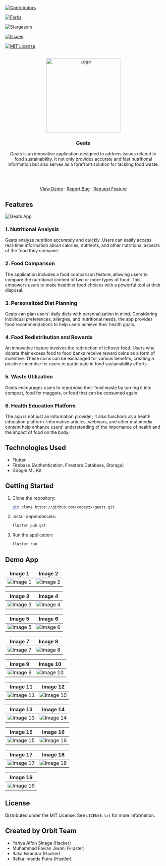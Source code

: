 [![Contributors][contributors-shield]][contributors-url]

[![Forks][forks-shield]][forks-url]

[![Stargazers][stars-shield]][stars-url]

[![Issues][issues-shield]][issues-url]

[![MIT License][license-shield]][license-url]

<!-- PROJECT LOGO -->

<br />

<div  align="center">

<a  href="https://github.com/codeyzx/geats">

<img  src="assets/icons/ic_launcher.png"  alt="Logo"  width="240">

</a>

<h3  align="center">Geats</h3>

<p  align="center">

Geats is an innovative application designed to address issues related to food sustainability. It not only provides accurate and fast nutritional information but also serves as a forefront solution for tackling food waste.

<br/>
<br/>

<a  href="https://github.com/codeyzx/geats">View Demo</a>
·
<a  href="https://github.com/codeyzx/geats/issues">Report Bug</a>
·
<a  href="https://github.com/codeyzx/geats/issues">Request Feature</a>

</p>

</div>

## Features

<img  src="assets/images/mockup.png"  alt="Geats App">

### 1. Nutritional Analysis

Geats analyze nutrition accurately and quickly. Users can easily access real-time information about calories, nutrients, and other nutritional aspects of the food they consume.

### 2. Food Comparison

The application includes a food comparison feature, allowing users to compare the nutritional content of two or more types of food. This empowers users to make healthier food choices with a powerful tool at their disposal.

### 3. Personalized Diet Planning

Geats can plan users' daily diets with personalization in mind. Considering individual preferences, allergies, and nutritional needs, the app provides food recommendations to help users achieve their health goals.

### 4. Food Redistribution and Rewards

An innovative feature involves the redirection of leftover food. Users who donate their excess food to food banks receive reward coins as a form of incentive. These coins can be exchanged for various benefits, creating a positive incentive for users to participate in food sustainability efforts.

### 5. Waste Utilization

Geats encourages users to repurpose their food waste by turning it into compost, food for maggots, or food that can be consumed again.

### 6. Health Education Platform

The app is not just an information provider; it also functions as a health education platform. Informative articles, webinars, and other multimedia content help enhance users' understanding of the importance of health and the impact of food on the body.

## Technologies Used

- Flutter
- Firebase (Authentication, Firestore Database, Storage)
- Google ML Kit

## Getting Started

1. Clone the repository:
   ```sh
   git clone https://github.com/codeyzx/geats.git
   ```
2. Install dependencies:
   ```sh
   flutter pub get
   ```
3. Run the application:
   ```sh
   flutter run
   ```

## Demo App

| Image 1                            | Image 2                            |
| ---------------------------------- | ---------------------------------- |
| ![Image 1](assets/images/bg1.jpeg) | ![Image 2](assets/images/bg2.jpeg) |

| Image 3                            | Image 4                            |
| ---------------------------------- | ---------------------------------- |
| ![Image 3](assets/images/bg3.jpeg) | ![Image 4](assets/images/bg4.jpeg) |

| Image 5                            | Image 6                            |
| ---------------------------------- | ---------------------------------- |
| ![Image 5](assets/images/bg5.jpeg) | ![Image 6](assets/images/bg6.jpeg) |

| Image 7                            | Image 8                            |
| ---------------------------------- | ---------------------------------- |
| ![Image 7](assets/images/bg7.jpeg) | ![Image 8](assets/images/bg8.jpeg) |

| Image 9                            | Image 10                             |
| ---------------------------------- | ------------------------------------ |
| ![Image 9](assets/images/bg9.jpeg) | ![Image 10](assets/images/bg10.jpeg) |

| Image 11                           | Image 12                             |
| ---------------------------------- | ------------------------------------ |
| ![Image 11](assets/images/bg11.jpeg)| ![Image 10](assets/images/bg12.jpeg) |

| Image 13                           | Image 14                             |
| ---------------------------------- | ------------------------------------ |
| ![Image 13](assets/images/bg13.jpeg)| ![Image 14](assets/images/bg14.jpeg) |

| Image 15                           | Image 16                            |
| ---------------------------------- | ------------------------------------ |
| ![Image 15](assets/images/bg15.jpeg)| ![Image 16](assets/images/bg16.jpeg) |

| Image 17                           | Image 18                             |
| ---------------------------------- | ------------------------------------ |
| ![Image 17](assets/images/bg17.jpeg)| ![Image 18](assets/images/bg18.jpeg) |

| Image 19                            
| ----------------------------------  
| ![Image 19](assets/images/bg19.jpeg) 

## License

Distributed under the MIT License. See `LICENSE.txt` for more information.

## Created by Orbit Team 
- Yahya Alfon Sinaga (Hacker)
- Muhammad Favian Jiwani (Hipster)
- Raka Iskandar (Hacker)
- Rafka Imanda Putra (Hustler)
<!-- MARKDOWN LINKS & IMAGES -->

<!-- https://www.markdownguide.org/basic-syntax/#reference-style-links -->

[contributors-shield]: https://img.shields.io/github/contributors/codeyzx/geats.svg?style=for-the-badge
[contributors-url]: https://github.com/codeyzx/geats/graphs/contributors
[forks-shield]: https://img.shields.io/github/forks/codeyzx/geats.svg?style=for-the-badge
[forks-url]: https://github.com/codeyzx/geats/network/members
[stars-shield]: https://img.shields.io/github/stars/codeyzx/geats.svg?style=for-the-badge
[stars-url]: https://github.com/codeyzx/geats/stargazers
[issues-shield]: https://img.shields.io/github/issues/codeyzx/geats.svg?style=for-the-badge
[issues-url]: https://github.com/codeyzx/geats/issues
[license-shield]: https://img.shields.io/github/license/othneildrew/Best-README-Template.svg?style=for-the-badge
[license-url]: https://github.com/codeyzx/geats/blob/main/LICENSE.txt
